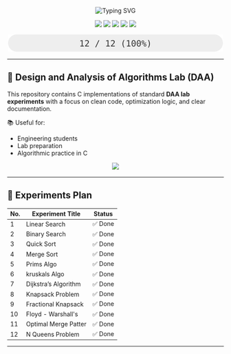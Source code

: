 <p align="center">
  <img src="https://readme-typing-svg.demolab.com?font=Fira+Code&duration=3000&pause=500&color=FF6C6C&center=true&vCenter=true&width=600&lines=DAA+Lab+%E2%9C%A8;Design+and+Analysis+of+Algorithms+in+C;12+Experiments+Planned+%E2%9C%85;Status%3A+Ongoing+%F0%9F%9A%80" alt="Typing SVG" />
</p>

<p align="center">
  <img src="https://img.shields.io/badge/Language-C-blue.svg" />
  <img src="https://img.shields.io/badge/Experiments-8%2F12-orange.svg" />
  <img src="https://img.shields.io/badge/Status-Ongoing-yellow.svg" />
  <img src="https://img.shields.io/github/last-commit/Kastubh-a11y/daalab" />
  <img src="https://img.shields.io/github/repo-size/Kastubh-a11y/daalab" />
</p>

<p align="center">
  <img src="https://raw.githubusercontent.com/Kastubh-a11y/daalab/main/All experiements/progress.svg" alt="Progress bar" />
</p>

---

## 🧠 Design and Analysis of Algorithms Lab (DAA)

This repository contains C implementations of standard **DAA lab experiments** with a focus on clean code, optimization logic, and clear documentation.

📚 Useful for:
- Engineering students
- Lab preparation
- Algorithmic practice in C


<p align="center">
  <img src="https://github-readme-stats.vercel.app/api?username=Kastubh-a11y&show_icons=true&theme=tokyonight&hide_title=true" />
</p>


---

## 🧪 Experiments Plan

| No. | Experiment Title           | Status     |
|-----|----------------------------|------------|
| 1   | Linear Search              | ✅ Done     |
| 2   | Binary Search              | ✅ Done     |
| 3   | Quick Sort                 | ✅ Done     |
| 4   | Merge Sort                 | ✅ Done     |
| 5   | Prims Algo                 | ✅ Done     |
| 6   | kruskals Algo              | ✅ Done     |
| 7   | Dijkstra’s Algorithm       | ✅ Done     |
| 8   | Knapsack Problem           | ✅ Done     |
| 9   | Fractional Knapsack        | ✅ Done     |
| 10  | Floyd - Warshall's         | ✅ Done     |
| 11  | Optimal Merge Patter       | ✅ Done     |
| 12  | N Queens Problem           | ✅ Done     |

---

